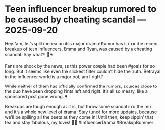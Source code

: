 # Teen influencer breakup rumored to be caused by cheating scandal — 2025-09-20

Hey fam, let’s spill the tea on this major drama! Rumor has it that the recent breakup of teen influencers, Emma and Ryan, was caused by a cheating scandal. Say what?! 🐸☕️ 

Fans are shook by the news, as this power couple had been #goals for so long. But it seems like even the slickest filter couldn’t hide the truth. Betrayal in the influencer world is a major oof, am I right?

While neither of them has officially confirmed the rumors, sources close to the duo have been dropping hints left and right. It’s all so messy, like a sponsored post gone wrong. 💔

Breakups are tough enough as it is, but throw some scandal into the mix and it’s a whole new level of drama. Stay tuned for more updates, because we’ll be spilling all the deets as they come in! Until then, keep sippin’ that tea and stay fabulous, my loves! 💋✨ #InfluencerDrama #BreakupBummer
